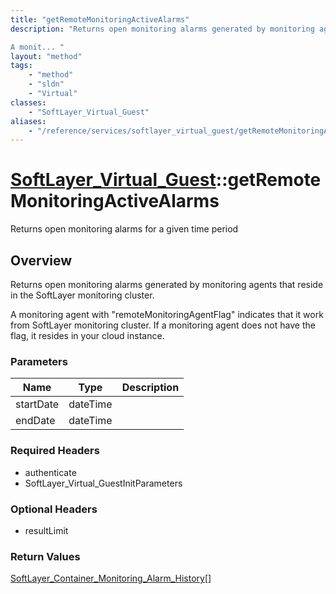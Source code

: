 ```yaml
---
title: "getRemoteMonitoringActiveAlarms"
description: "Returns open monitoring alarms generated by monitoring agents that reside in the SoftLayer monitoring cluster. 

A monit... "
layout: "method"
tags:
    - "method"
    - "sldn"
    - "Virtual"
classes:
    - "SoftLayer_Virtual_Guest"
aliases:
    - "/reference/services/softlayer_virtual_guest/getRemoteMonitoringActiveAlarms"
---
```

# [SoftLayer_Virtual_Guest](/reference/services/SoftLayer_Virtual_Guest)::getRemoteMonitoringActiveAlarms

Returns open monitoring alarms for a given time period


## Overview 
Returns open monitoring alarms generated by monitoring agents that reside in the SoftLayer monitoring cluster. 

A monitoring agent with "remoteMonitoringAgentFlag" indicates that it work from SoftLayer monitoring cluster. If a monitoring agent does not have the flag, it resides in your cloud instance. 

### Parameters 
|Name | Type | Description |
| --- | --- | --- |
|startDate| dateTime| |
|endDate| dateTime| |


### Required Headers
* authenticate
* SoftLayer_Virtual_GuestInitParameters

### Optional Headers
* resultLimit

### Return Values
<a href='/reference/datatypes/SoftLayer_Container_Monitoring_Alarm_History'>SoftLayer_Container_Monitoring_Alarm_History[] </a>

